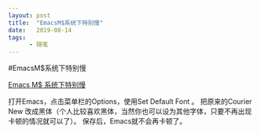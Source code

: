 ```yaml
---
layout: post
title:  "EmacsM$系统下特别慢"
date:   2019-08-14
tags:
      - 随笔
---
```


#EmacsM$系统下特别慢


[Emacs M\$ 系统下特别慢](https://www.jianshu.com/p/cc6379e43992)

打开Emacs，点击菜单栏的Options，使用Set Default Font 。
把原来的Courier New
改成黑体（个人比较喜欢黑体，当然你也可以设为其他字体，只要不再出现卡顿的情况就可以了）。
保存后，Emacs就不会再卡顿了。

